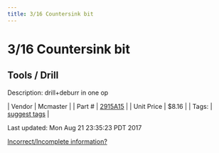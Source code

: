 ```yaml
---
title: 3/16 Countersink bit
---
```


# 3/16 Countersink bit
## Tools / Drill
Description: 	drill+deburr in one op 

| Vendor | Mcmaster | 
| Part # | [2915A15](https://www.mcmaster.com/#2915A15) | 
| Unit Price | $8.16 | 
| Tags: | [suggest tags](https://docs.google.com/forms/d/e/1FAIpQLSeWyY8v3RgOty-MyWmh9U0iivNYN_molChYyS-0U-o-kOAv_g/viewform) | 

Last updated: Mon Aug 21 23:35:23 PDT 2017

 [Incorrect/Incomplete information?](https://docs.google.com/forms/d/e/1FAIpQLSeWyY8v3RgOty-MyWmh9U0iivNYN_molChYyS-0U-o-kOAv_g/viewform)